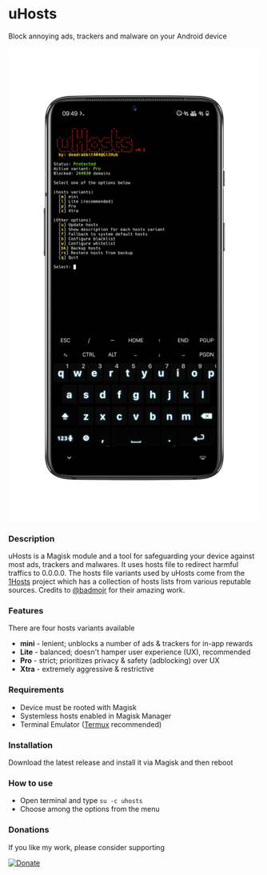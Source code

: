# uHosts
Block annoying ads, trackers and malware on your Android device

![screenshot](./screenshot-v0.3.PNG)

### Description
uHosts is a Magisk module and a tool for safeguarding your device against most ads, trackers and malwares. It uses hosts file to redirect harmful traffics to 0.0.0.0. The hosts file variants used by uHosts come from the [1Hosts](https://o0.pages.dev) project which has a collection of hosts lists from various  reputable sources. Credits to [@badmojr](https://github.com/badmojr) for their amazing work.

### Features
There are four hosts variants available
- **mini** - lenient; unblocks a number of ads & trackers for in-app rewards
- **Lite**  - balanced; doesn't hamper user experience (UX), recommended
- **Pro**  - strict; prioritizes privacy & safety (adblocking) over UX
- **Xtra**  - extremely aggressive & restrictive

### Requirements
-  Device must be rooted with Magisk
-  Systemless hosts enabled in Magisk Manager
-  Terminal Emulator ([Termux](https://github.com/termux/termux-app) recommended)

### Installation
Download the latest release and install it via Magisk and then reboot

### How to use
- Open terminal and type `su -c uhosts`
- Choose among the options from the menu

### Donations
If you like my work, please consider supporting  

[![Donate](https://img.shields.io/badge/PayPal-Donate-00457C?style=for-the-badge&logo=PayPal)](https://paypal.me/deadrabbit404)  
